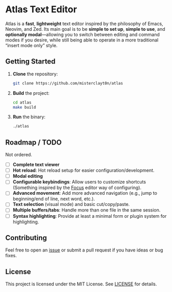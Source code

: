# Atlas Text Editor

Atlas is a **fast**, **lightweight** text editor inspired by the philosophy of Emacs, Neovim, and Zed. Its main goal is to be **simple to set up**, **simple to use**, and **optionally modal**—allowing you to switch between editing and command modes if you desire, while still being able to operate in a more traditional “insert mode only” style.

## Getting Started

1. **Clone** the repository:
   ```bash
   git clone https://github.com/misterclayt0n/atlas
   ```
2. **Build** the project:
   ```bash
   cd atlas
   make build
   ```
3. **Run** the binary:
   ```bash
   ./atlas
   ```

## Roadmap / TODO

Not ordered.

- [ ] **Complete text viewer**
- [ ] **Hot reload**: Hot reload setup for easier configuration/development.
- [ ] **Modal editing**
- [ ] **Configurable keybindings**: Allow users to customize shortcuts (Something inspired by the [Focus](https://github.com/focus-editor/focus) editor way of configuring).
- [ ] **Advanced movement**: Add more advanced navigation (e.g., jump to beginning/end of line, next word, etc.).
- [ ] **Text selection** (visual mode) and basic cut/copy/paste.
- [ ] **Multiple buffers/tabs**: Handle more than one file in the same session.
- [ ] **Syntax highlighting**: Provide at least a minimal form or plugin system for highlighting.

## Contributing

Feel free to open an [issue](https://github.com/misterclayt0n/atlas/issues) or submit a pull request if you have ideas or bug fixes.

## License

This project is licensed under the MIT License. See [LICENSE](LICENSE) for details.
